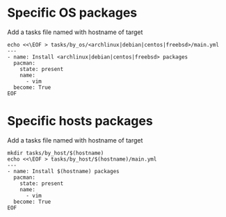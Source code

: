 # Specific OS packages
Add a tasks file named with hostname of target
```
echo <<\EOF > tasks/by_os/<archlinux|debian|centos|freebsd>/main.yml
---
- name: Install <archlinux|debian|centos|freebsd> packages
  pacman:
    state: present
    name:
      - vim
  become: True
EOF
```

# Specific hosts packages
Add a tasks file named with hostname of target 
```
mkdir tasks/by_host/$(hostname)
echo <<\EOF > tasks/by_host/$(hostname)/main.yml
---
- name: Install $(hostname) packages
  pacman:
    state: present
    name:
      - vim
  become: True
EOF
```
